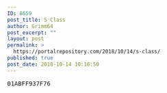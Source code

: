 ```yaml
---
ID: 8659
post_title: S Class
author: Grimm64
post_excerpt: ""
layout: post
permalink: >
  https://portalrepository.com/2018/10/14/s-class/
published: true
post_date: 2018-10-14 10:10:50
---
```

<pre>01ABFF937F76</pre>